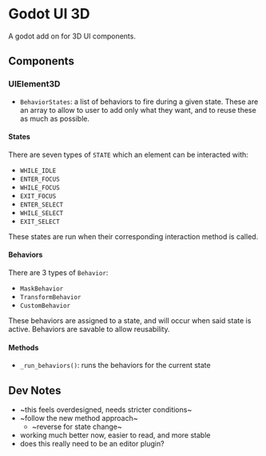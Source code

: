 # Godot UI 3D

A godot add on for 3D UI components.


## Components 

### UIElement3D

- `BehaviorStates`: a list of behaviors to fire during a given state. These are an array to allow to user to add only what they want, and to reuse these as much as possible.


#### States

There are seven types of `STATE` which an element can be interacted with: 
- `WHILE_IDLE`
- `ENTER_FOCUS`
- `WHILE_FOCUS`
- `EXIT_FOCUS`
- `ENTER_SELECT`
- `WHILE_SELECT`
- `EXIT_SELECT`

These states are run when their corresponding interaction method is called.


#### Behaviors

There are 3 types of `Behavior`:
- `MaskBehavior`
- `TransformBehavior`
- `CustomBehavior`

These behaviors are assigned to a state, and will occur when said state is active. Behaviors are savable to allow reusability.


#### Methods

- `_run_behaviors()`: runs the behaviors for the current state


## Dev Notes

- ~this feels overdesigned, needs stricter conditions~
- ~follow the new method approach~
	- ~reverse for state change~
- working much better now, easier to read, and more stable
- does this really need to be an editor plugin?
